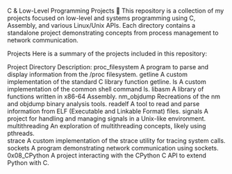 C & Low-Level Programming Projects 🚀
This repository is a collection of my projects focused on low-level and systems programming using C, Assembly, and various Linux/Unix APIs. Each directory contains a standalone project demonstrating concepts from process management to network communication.

Projects
Here is a summary of the projects included in this repository:

Project Directory	Description:
proc_filesystem	A program to parse and display information from the /proc filesystem.
getline	A custom implementation of the standard C library function getline.
ls	A custom implementation of the common shell command ls.
libasm	A library of functions written in x86-64 Assembly.
nm_objdump	Recreations of the nm and objdump binary analysis tools.
readelf	A tool to read and parse information from ELF (Executable and Linkable Format) files.
signals	A project for handling and managing signals in a Unix-like environment.
multithreading	An exploration of multithreading concepts, likely using pthreads.	
strace	A custom implementation of the strace utility for tracing system calls.	
sockets	A program demonstrating network communication using sockets.
0x08_CPython	A project interacting with the CPython C API to extend Python with C.	
